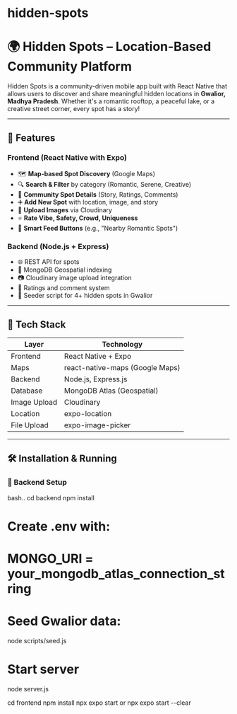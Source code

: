 ﻿# hidden-spots

# 🌍 Hidden Spots – Location-Based Community Platform

Hidden Spots is a community-driven mobile app built with React Native that allows users to discover and share meaningful hidden locations in **Gwalior, Madhya Pradesh**. Whether it's a romantic rooftop, a peaceful lake, or a creative street corner, every spot has a story!

---

## 📱 Features

### Frontend (React Native with Expo)
- 🗺️ **Map-based Spot Discovery** (Google Maps)
- 🔍 **Search & Filter** by category (Romantic, Serene, Creative)
- 💬 **Community Spot Details** (Story, Ratings, Comments)
- ➕ **Add New Spot** with location, image, and story
- 📸 **Upload Images** via Cloudinary
- ⭐ **Rate Vibe, Safety, Crowd, Uniqueness**
- 🧠 **Smart Feed Buttons** (e.g., "Nearby Romantic Spots")

### Backend (Node.js + Express)
- 🌐 REST API for spots
- 📍 MongoDB Geospatial indexing
- 📷 Cloudinary image upload integration
- 💬 Ratings and comment system
- 🌱 Seeder script for 4+ hidden spots in Gwalior

---

## 🚀 Tech Stack

| Layer       | Technology                    |
|-------------|-------------------------------|
| Frontend    | React Native + Expo           |
| Maps        | react-native-maps (Google Maps)|
| Backend     | Node.js, Express.js           |
| Database    | MongoDB Atlas (Geospatial)    |
| Image Upload| Cloudinary                    |
| Location    | expo-location                 |
| File Upload | expo-image-picker             |

---

## 🛠️ Installation & Running

### 🔧 Backend Setup

bash..
cd backend
npm install
# Create .env with:
# MONGO_URI = your_mongodb_atlas_connection_string

# Seed Gwalior data:
node scripts/seed.js

# Start server
node server.js

cd frontend
npm install
npx expo start
     or
npx expo start --clear



